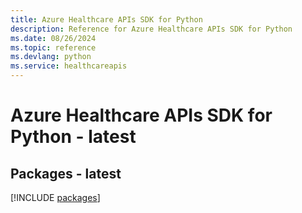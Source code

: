 ```yaml
---
title: Azure Healthcare APIs SDK for Python
description: Reference for Azure Healthcare APIs SDK for Python
ms.date: 08/26/2024
ms.topic: reference
ms.devlang: python
ms.service: healthcareapis
---
```

# Azure Healthcare APIs SDK for Python - latest
## Packages - latest
[!INCLUDE [packages](healthcare-apis-index.md)]